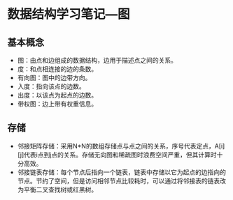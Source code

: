 # 数据结构学习笔记—图

## 基本概念

- 图：由点和边组成的数据结构，边用于描述点之间的关系。
- 度：和点相连接的边的条数。
- 有向图：图中的边带方向。
- 入度：指向该点的边数。
- 出度：以该点为起点的边数。
- 带权图：边上带有权重信息。

## 存储

- 邻接矩阵存储：采用N*N的数组存储点与点之间的关系，序号代表定点，A\[i]\[j]代表i点到j点的关系。存储无向图和稀疏图时浪费空间严重，但其计算时十分高效。
- 邻接链表存储：每个节点后指向一个链表，链表中存储以它为起点的边指向的节点。节约了空间，但是访问相邻节点比较耗时，可以通过将邻接表的链表改为平衡二叉查找树或红黑树。

